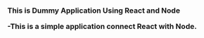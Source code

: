 <h3 align="left"> This is Dummy Application Using React and Node

-This is a simple application connect React with Node.

</h3>
